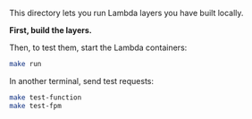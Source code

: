 This directory lets you run Lambda layers you have built locally.

**First, build the layers.**

Then, to test them, start the Lambda containers:

```bash
make run
```

In another terminal, send test requests:

```bash
make test-function
make test-fpm
```
